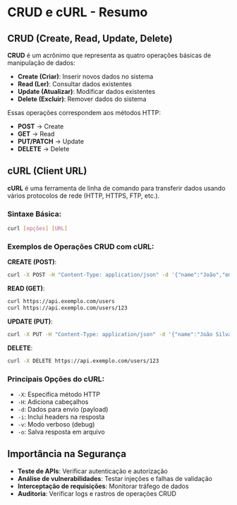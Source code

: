 # CRUD e cURL - Resumo

## CRUD (Create, Read, Update, Delete)

**CRUD** é um acrônimo que representa as quatro operações básicas de manipulação de dados:

- **Create (Criar)**: Inserir novos dados no sistema
- **Read (Ler)**: Consultar dados existentes
- **Update (Atualizar)**: Modificar dados existentes
- **Delete (Excluir)**: Remover dados do sistema

Essas operações correspondem aos métodos HTTP:
- **POST** → Create
- **GET** → Read
- **PUT/PATCH** → Update
- **DELETE** → Delete

## cURL (Client URL)

**cURL** é uma ferramenta de linha de comando para transferir dados usando vários protocolos de rede (HTTP, HTTPS, FTP, etc.).

### Sintaxe Básica:
```bash
curl [opções] [URL]
```

### Exemplos de Operações CRUD com cURL:

**CREATE (POST)**:
```bash
curl -X POST -H "Content-Type: application/json" -d '{"name":"João","email":"joao@email.com"}' https://api.exemplo.com/users
```

**READ (GET)**:
```bash
curl https://api.exemplo.com/users
curl https://api.exemplo.com/users/123
```

**UPDATE (PUT)**:
```bash
curl -X PUT -H "Content-Type: application/json" -d '{"name":"João Silva","email":"joao.silva@email.com"}' https://api.exemplo.com/users/123
```

**DELETE**:
```bash
curl -X DELETE https://api.exemplo.com/users/123
```

### Principais Opções do cURL:
- `-X`: Especifica método HTTP
- `-H`: Adiciona cabeçalhos
- `-d`: Dados para envio (payload)
- `-i`: Inclui headers na resposta
- `-v`: Modo verboso (debug)
- `-o`: Salva resposta em arquivo

## Importância na Segurança

- **Teste de APIs**: Verificar autenticação e autorização
- **Análise de vulnerabilidades**: Testar injeções e falhas de validação
- **Interceptação de requisições**: Monitorar tráfego de dados
- **Auditoria**: Verificar logs e rastros de operações CRUD 